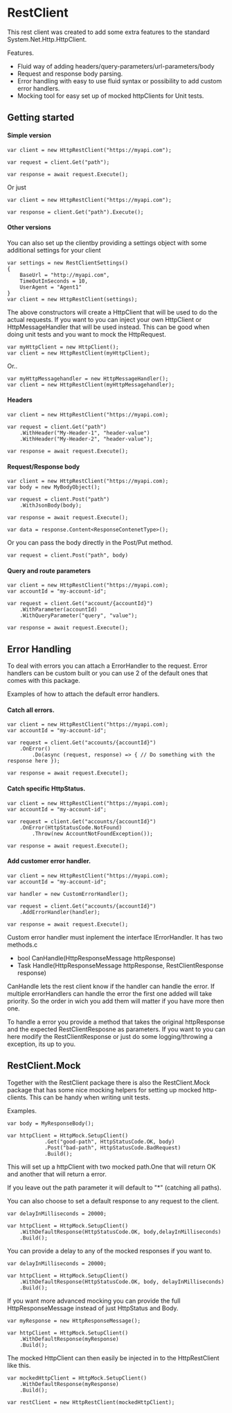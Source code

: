 # RestClient

This rest client was created to add some extra features to the standard System.Net.Http.HttpClient.

Features.
- Fluid way of adding headers/query-parameters/url-parameters/body
- Request and response body parsing.
- Error handling with easy to use fluid syntax or possibility to add custom error handlers.
- Mocking tool for easy set up of mocked httpClients for Unit tests.

## Getting started

#### Simple version

```
var client = new HttpRestClient("https://myapi.com");

var request = client.Get("path");

var response = await request.Execute();
```

Or just 
```
var client = new HttpRestClient("https://myapi.com");

var response = client.Get("path").Execute();
```

#### Other versions

You can also set up the clientby providing a settings object with some additional settings for your client
```
var settings = new RestClientSettings()
{
	BaseUrl = "http://myapi.com",
	TimeOutInSeconds = 10,
	UserAgent = "Agent1"
}
var client = new HttpRestClient(settings);
```

The above constructors will create a HttpClient that will be used to do the actual requests. If you want to you can inject your own HttpClient or HttpMessageHandler that will be used instead.
This can be good when doing unit tests and you want to mock the HttpRequest.
```
var myHttpClient = new HttpClient();
var client = new HttpRestClient(myHttpClient);
```
Or..

```
var myHttpMessagehandler = new HttpMessageHandler();
var client = new HttpRestClient(myHttpMessagehandler);
```

#### Headers
```
var client = new HttpRestClient("https://myapi.com);

var request = client.Get("path")
	.WithHeader("My-Header-1", "header-value")
	.WithHeader("My-Header-2", "header-value");

var response = await request.Execute();
```

#### Request/Response body
```
var client = new HttpRestClient("https://myapi.com);
var body = new MyBodyObject();

var request = client.Post("path")
	.WithJsonBody(body);

var response = await request.Execute();

var data = response.Content<ResponseContenetType>();
```

Or you can pass the body directly in the Post/Put method.
```
var request = client.Post("path", body)
```
#### Query and route parameters
```
var client = new HttpRestClient("https://myapi.com);
var accountId = "my-account-id";

var request = client.Get("account/{accountId}")
	.WithParameter(accountId)
	.WithQueryParameter("query", "value");

var response = await request.Execute();
```

## Error Handling

To deal with errors you can attach a ErrorHandler to the request. Error handlers can be custom built or you can use 2 of the default ones that comes with this package.

Examples of how to attach the default error handlers.

#### Catch all errors.

```
var client = new HttpRestClient("https://myapi.com);
var accountId = "my-account-id";

var request = client.Get("accounts/{accountId}")
	.OnError()
		.Do(async (request, response) => { // Do something with the response here });

var response = await request.Execute();
```

#### Catch specific HttpStatus.

```
var client = new HttpRestClient("https://myapi.com);
var accountId = "my-account-id";

var request = client.Get("accounts/{accountId}")
	.OnError(HttpStatusCode.NotFound)
		.Throw(new AccountNotFoundException());

var response = await request.Execute();
```

#### Add customer error handler.

```
var client = new HttpRestClient("https://myapi.com);
var accountId = "my-account-id";

var handler = new CustomErrorHandler();

var request = client.Get("accounts/{accountId}")
	.AddErrorHandler(handler);

var response = await request.Execute();
```

Custom error handler must inplement the interface IErrorHandler. It has two methods.c

- bool CanHandle(HttpResponseMessage httpResponse)
- Task Handle(HttpResponseMessage httpResponse, RestClientResponse response)

CanHandle lets the rest client know if the handler can handle the error. If multiple errorHandlers can handle the error the first one added will take priority. So the order in wich you add them will matter if you have more then one.

To handle a error you provide a method that takes the original httpResponse and the expected RestClientResposne as parameters. If you want to you can here modify the RestClientResponse or just do some logging/throwing a exception, its up to you.

## RestClient.Mock

Together with the RestClient package there is also the RestClient.Mock package that has some nice mocking helpers for setting up mocked http-clients.
This can be handy when writing unit tests.

Examples.
```
var body = MyResponseBody();

var httpClient = HttpMock.SetupClient()
            .Get("good-path", HttpStatusCode.OK, body)
			.Post("bad-path", HttpStatusCode.BadRequest)
            .Build();
```

This will set up a httpClient with two mocked path.One that will return OK and another that will return a error.

If you leave out the path parameter it will default to "*" (catching all paths).

You can also choose to set a default response to any request to the client.

```
var delayInMilliseconds = 20000;

var httpClient = HttpMock.SetupClient()
	.WithDefaultResponse(HttpStatusCode.OK, body,delayInMilliseconds)
	.Build();
```

You can provide a delay to any of the mocked responses if you want to.

```
var delayInMilliseconds = 20000;

var httpClient = HttpMock.SetupClient()
	.WithDefaultResponse(HttpStatusCode.OK, body, delayInMilliseconds)
	.Build();
```   

If you want more advanced mocking you can provide the full HttpResponseMessage instead of just HttpStatus and Body.
```
var myResponse = new HttpResponseMessage();

var httpClient = HttpMock.SetupClient()
	.WithDefaultResponse(myResponse)
	.Build();
```

The mocked HttpClient can then easily be injected in to the HttpRestClient like this.
```
var mockedHttpClient = HttpMock.SetupClient()
	.WithDefaultResponse(myResponse)
	.Build();

var restClient = new HttpRestClient(mockedHttpClient);

```